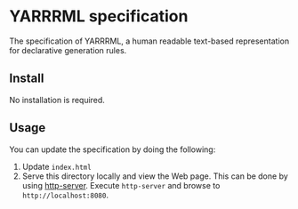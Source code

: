 # YARRRML specification

The specification of YARRRML,
a human readable text-based representation for declarative generation rules.

## Install
No installation is required.

## Usage
You can update the specification by doing the following:

1. Update `index.html`
2. Serve this directory locally and view the Web page.
This can be done by using [http-server](https://github.com/indexzero/http-server).
Execute `http-server` and
browse to `http://localhost:8080`.
